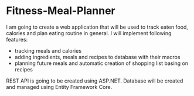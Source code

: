 # Fitness-Meal-Planner
I am going to create a web application that will be used to track eaten food, calories and plan eating routine in general. 
I will implement following features:
- tracking meals and calories
- adding ingredients, meals and recipes to database with their macros 
- planning future meals and automatic creation of shopping list basing on recipes

REST API is going to be created using ASP.NET. Database will be created and managed using Entity Framework Core.

